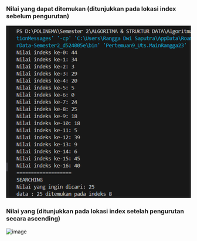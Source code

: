 ### Nilai yang dapat ditemukan (ditunjukkan pada lokasi index sebelum pengurutan)
![image](./image/img1.png)
### Nilai yang (ditunjukkan pada lokasi index setelah pengurutan secara ascending)
![image](./image/)